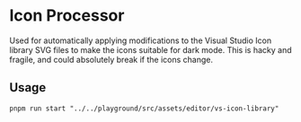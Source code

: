 # Icon Processor

Used for automatically applying modifications to the Visual Studio Icon library SVG files to make the icons suitable for dark mode. This is hacky and fragile, and could absolutely break if the icons change.

## Usage
 ```
 pnpm run start "../../playground/src/assets/editor/vs-icon-library"
 ```